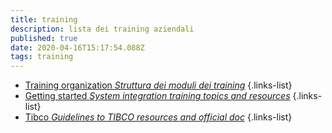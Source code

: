 ```yaml
---
title: training
description: lista dei training aziendali
published: true
date: 2020-04-16T15:17:54.088Z
tags: training
---
```


- [Training organization *Struttura dei moduli dei training*](/training/tableOfContents)
{.links-list}
- [Getting started *System integration training topics and resources*](/training/tableOfContents)
{.links-list}
- [Tibco *Guidelines to TIBCO resources and official doc*](/training/tibco)
{.links-list}